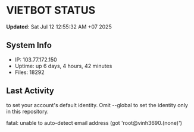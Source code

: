 # VIETBOT STATUS
**Updated**: Sat Jul 12 12:55:32 AM +07 2025

## System Info
- IP: 103.77.172.150
- Uptime: up 6 days, 4 hours, 42 minutes
- Files: 18292

## Last Activity

to set your account's default identity.
Omit --global to set the identity only in this repository.

fatal: unable to auto-detect email address (got 'root@vinh3690.(none)')
